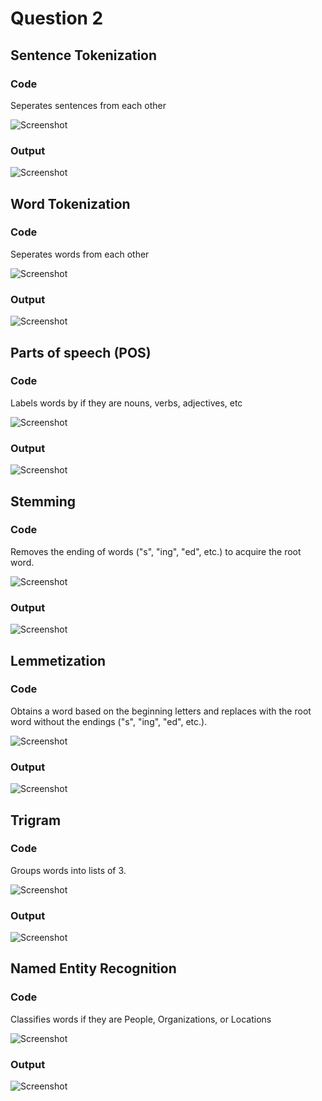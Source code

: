 # Question 2

## Sentence Tokenization

### Code

Seperates sentences from each other

![Screenshot](https://i.imgur.com/SIDHMM0.png)

### Output

![Screenshot](https://i.imgur.com/v7dvBfh.png)

## Word Tokenization

### Code


Seperates words from each other

![Screenshot](https://i.imgur.com/xwo9nGQ.png)

### Output

![Screenshot](https://i.imgur.com/wsUCn9s.png)

## Parts of speech (POS)

### Code

Labels words by if they are nouns, verbs, adjectives, etc

![Screenshot](https://i.imgur.com/FBaEsqq.png)

### Output
![Screenshot](https://i.imgur.com/tAydTLg.png)

## Stemming

### Code

Removes the ending of words ("s", "ing", "ed", etc.) to acquire the root word.

![Screenshot](https://i.imgur.com/aGsdRSs.png)

### Output

![Screenshot](https://i.imgur.com/4KdrLnQ.png)

## Lemmetization

### Code

Obtains a word based on the beginning letters and replaces with the root word without the endings ("s", "ing", "ed", etc.).

![Screenshot](https://i.imgur.com/3qgpnv3.png)

### Output

![Screenshot](https://i.imgur.com/58biEJI.png)

## Trigram

### Code

Groups words into lists of 3.

![Screenshot](https://i.imgur.com/NJtzTxP.png)

### Output

![Screenshot](https://i.imgur.com/nkDLg2s.png)

## Named Entity Recognition

### Code

Classifies words if they are People, Organizations, or Locations

![Screenshot](https://i.imgur.com/GnkbNcI.png)

### Output

![Screenshot](https://i.imgur.com/cuxPHNZ.png)
